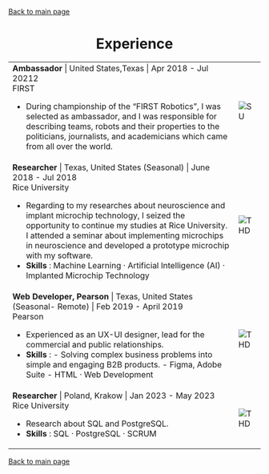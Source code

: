 [Back to main page](./../README.md)

<h1 align="center">Experience</h1>
<table>
  <tr>
    <td>
      <b>Ambassador</b> | United States,Texas | Apr 2018 - Jul 20212<br />
      FIRST<br />
      <ul>
        <li>During championship of the “FIRST Robotics”, I was selected as ambassador, and I was responsible for 
describing teams, robots and their properties to the politicians, journalists, and academicians which 
came from all over the world.</li>
      </ul>
    </td>
    <td><image alt="SU" src="../assets/images/su-logo.jpg" /></td>
  </tr>
  <tr>
    <td>
      <b>Researcher</b> | Texas, United States (Seasonal) |  June 2018 - Jul 2018 <br />
      Rice University <br />
      <ul>
        <li>Regarding to my researches about neuroscience and implant microchip technology, I seized the 
opportunity to continue my studies at Rice University. I attended a seminar about implementing 
microchips in neuroscience and developed a prototype microchip with my software. </li>
        <li> <b> Skills</b> : Machine Learning · Artificial Intelligence (AI) · Implanted Microchip Technology </li>
      </ul>
    </td>
    <td><image alt="THD" src="../assets/images/thd-logo.png" /></td>
  </tr>
    <tr>
    <td>
      <b>Web Developer, Pearson</b> | Texas, United States (Seasonal- Remote) |  Feb 2019 - April 2019 <br />
      Pearson <br />
      <ul>
        <li>Experienced as an UX-UI designer, lead for the commercial and public relationships.  </li>
        <li> <b> Skills</b> : 
                   - Solving complex business problems into simple and engaging B2B products. 
                   - Figma, Adobe Suite 
                   - HTML · Web Development </li>
      </ul>
    </td>
    <td><image alt="THD" src="../assets/images/thd-logo.png" /></td>
  </tr>
  <tr>
    <td>
      <b>Researcher</b> | Poland, Krakow |  Jan 2023 - May 2023 <br />
      Rice University <br />
      <ul>
        <li>Research about SQL and PostgreSQL.</li>
        <li> <b> Skills</b> :  SQL · PostgreSQL · SCRUM </li>
      </ul>
    </td>
    <td><image alt="THD" src="../assets/images/thd-logo.png" /></td>
</table>

[Back to main page](./../README.md)
